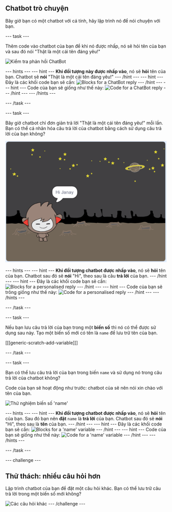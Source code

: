 ## Chatbot trò chuyện

Bây giờ bạn có một chatbot với cá tính, hãy lập trình nó để nói chuyện với bạn.

\--- task \---

Thêm code vào chatbot của bạn để khi nó được nhấp, nó sẽ hỏi tên của bạn và sau đó nói "Thật là một cái tên đáng yêu!"

![Kiểm tra phản hồi ChatBot](images/chatbot-ask-test.png)

\--- hints \--- \--- hint \--- **Khi đối tượng này được nhấp vào**, nó sẽ **hỏi** tên của bạn. Chatbot sẽ **nói** "Thật là một cái tên đáng yêu!" \--- /hint \--- \--- hint \--- Đây là các khối code bạn sẽ cần: ![Blocks for a ChatBot reply](images/chatbot-ask-blocks.png) \--- /hint \--- \--- hint \--- Code của bạn sẽ giống như thế này: ![Code for a ChatBot reply](images/chatbot-ask-code.png) \--- /hint \--- \--- /hints \---

\--- /task \---

\--- task \---

Bây giờ chatbot chỉ đơn giản trả lời "Thật là một cái tên đáng yêu!" mỗi lần. Bạn có thể cá nhân hóa câu trả lời của chatbot bằng cách sử dụng câu trả lời của bạn không?

![Kiểm tra câu trả lời được cá nhân hóa](images/chatbot-answer-test.png)

\--- hints \--- \--- hint \--- **Khi đối tượng chatbot được nhấp vào**, nó sẽ **hỏi** tên của bạn. Chatbot sau đó sẽ **nói** "Hi", theo sau là câu **trả lời** của bạn. \--- /hint \--- \--- hint \--- Đây là các khối code bạn sẽ cần: ![Blocks for a personalised reply](images/chatbot-answer-blocks.png) \--- /hint \--- \--- hint \--- Code của bạn sẽ trông giống như thế này: ![Code for a personalised reply](images/chatbot-answer-code.png) \--- /hint \--- \--- /hints \---

\--- /task \---

\--- task \---

Nếu bạn lưu câu trả lời của bạn trong một **biến số** thì nó có thể được sử dụng sau này. Tạo một biến số mới có tên là `name` để lưu trữ tên của bạn.

[[[generic-scratch-add-variable]]]

\--- /task \---

\--- task \---

Bạn có thể lưu câu trả lời của bạn trong biến `name` và sử dụng nó trong câu trả lời của chatbot không?

Code của bạn sẽ hoạt động như trước: chatbot của sẽ nên nói xin chào với tên của bạn.

![Thử nghiệm biến số 'name'](images/chatbot-ask-test.png)

\--- hints \--- \--- hint \--- **Khi đối tượng chatbot được nhấp vào**, nó sẽ **hỏi** tên của bạn. Sau đó bạn nên **đặt** `name` là **trả lời** của bạn. Chatbot sau đó sẽ **nói** "Hi", theo sau là **tên** của bạn. \--- /hint \--- \--- hint \--- Đây là các khối code bạn sẽ cần: ![Blocks for a 'name' variable](images/chatbot-variable-blocks.png) \--- /hint \--- \--- hint \--- Code của bạn sẽ giống như thế này: ![Code for a 'name' variable](images/chatbot-variable-code.png) \--- /hint \--- \--- /hints \---

\--- /task \---

\--- challenge \---

## Thử thách: nhiều câu hỏi hơn

Lập trình chatbot của bạn để đặt một câu hỏi khác. Bạn có thể lưu trữ câu trả lời trong một biến số mới không?

![Các câu hỏi khác](images/chatbot-question.png) \--- /challenge \---